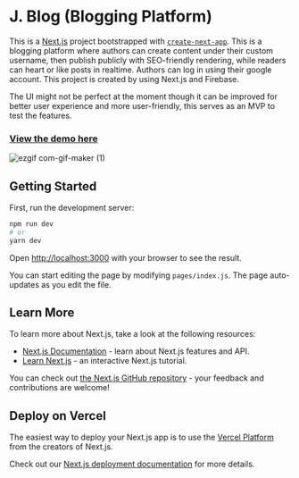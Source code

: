 # J. Blog (Blogging Platform)

This is a [Next.js](https://nextjs.org/) project bootstrapped with [`create-next-app`](https://github.com/vercel/next.js/tree/canary/packages/create-next-app). This is a blogging platform where authors can create content under their custom username, then publish publicly with SEO-friendly rendering, while readers can heart or like posts in realtime. Authors can log in using their google account. This project is created by using Next.js and Firebase.

The UI might not be perfect at the moment though it can be improved for better user experience and more user-friendly, this serves as an MVP to test the features.

### [View the demo here](https://nextjs-firebase-iota.vercel.app/)


![ezgif com-gif-maker (1)](https://user-images.githubusercontent.com/54385240/128656195-c5f09b9b-7b0c-4ce7-a672-90aeeaa25e50.gif)


## Getting Started

First, run the development server:

```bash
npm run dev
# or
yarn dev
```

Open [http://localhost:3000](http://localhost:3000) with your browser to see the result.

You can start editing the page by modifying `pages/index.js`. The page auto-updates as you edit the file.

## Learn More

To learn more about Next.js, take a look at the following resources:

- [Next.js Documentation](https://nextjs.org/docs) - learn about Next.js features and API.
- [Learn Next.js](https://nextjs.org/learn) - an interactive Next.js tutorial.

You can check out [the Next.js GitHub repository](https://github.com/vercel/next.js/) - your feedback and contributions are welcome!

## Deploy on Vercel

The easiest way to deploy your Next.js app is to use the [Vercel Platform](https://vercel.com/import?utm_medium=default-template&filter=next.js&utm_source=create-next-app&utm_campaign=create-next-app-readme) from the creators of Next.js.

Check out our [Next.js deployment documentation](https://nextjs.org/docs/deployment) for more details.
